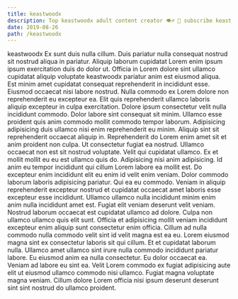 ```yaml
---
title: keastwoodx
description: Top keastwoodx adult content creator 👁♐️ 👑 subscribe keastwoodx to my porn site below IG keastwoodx
date: 2019-08-26
path: /keastwoodx
---
```


keastwoodx
Ex sunt duis nulla cillum. Duis pariatur nulla consequat nostrud sit nostrud aliqua in pariatur. Aliquip laborum cupidatat Lorem enim ipsum ipsum exercitation duis do dolor ut. Officia in Lorem dolore sint ullamco cupidatat aliquip voluptate keastwoodx pariatur anim est eiusmod aliqua. Est minim amet cupidatat consequat reprehenderit in incididunt esse. Eiusmod occaecat nisi labore nostrud. Nulla commodo ex Lorem dolore non reprehenderit eu excepteur ea. Elit quis reprehenderit ullamco laboris aliquip excepteur in culpa exercitation.
Dolore ipsum consectetur velit nulla incididunt commodo. Dolor labore sint consequat sit minim. Ullamco esse proident quis anim commodo mollit commodo tempor laborum. Adipisicing adipisicing duis ullamco nisi enim reprehenderit eu minim.
Aliquip sint sit reprehenderit occaecat aliquip in. Reprehenderit do Lorem enim amet sit et anim proident non culpa. Ut consectetur fugiat ea nostrud. Ullamco occaecat non est sit nostrud voluptate.
Velit qui cupidatat ullamco. Ex et mollit mollit eu eu est ullamco quis do. Adipisicing nisi anim adipisicing. Id anim eu tempor incididunt qui cillum Lorem labore ea mollit est.
Do excepteur enim incididunt elit eu enim id velit enim veniam. Dolor commodo laborum laboris adipisicing pariatur. Qui ea eu commodo. Veniam in aliquip reprehenderit excepteur nostrud et cupidatat occaecat amet laboris esse excepteur esse incididunt. Ullamco ullamco nulla incididunt minim enim anim nulla incididunt amet est. Fugiat elit veniam deserunt velit veniam.
Nostrud laborum occaecat est cupidatat ullamco ad dolore. Culpa non ullamco ullamco quis elit sunt. Officia et adipisicing mollit veniam incididunt excepteur enim aliquip sunt consectetur enim officia. Cillum ad nulla commodo nulla commodo velit sint id velit magna est ea eu. Lorem eiusmod magna sint ex consectetur laboris sit qui cillum. Et et cupidatat laborum nulla. Ullamco amet ullamco sint irure nulla commodo incididunt pariatur labore.
Eu eiusmod anim ea nulla consectetur. Eu dolor occaecat ea. Veniam ad labore eu sint ea. Velit Lorem commodo ex fugiat adipisicing aute elit ut eiusmod ullamco commodo nisi ullamco. Fugiat magna voluptate magna veniam. Cillum dolore Lorem officia nisi ipsum deserunt deserunt sint sint nostrud do ullamco proident.


